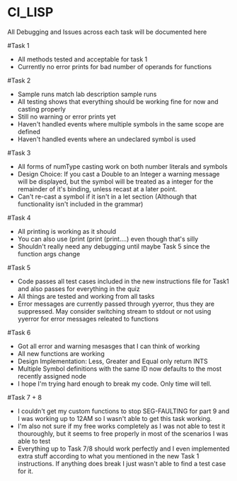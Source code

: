 # CI_LISP

All Debugging and Issues across each task will be documented here

#Task 1 
 - All methods tested and acceptable for task 1 
 - Currently no error prints for bad number of operands for functions

#Task 2
 - Sample runs match lab description sample runs
 - All testing shows that everything should be working fine for now and casting properly
 - Still no warning or error prints yet
 - Haven't handled events where multiple symbols in the same scope are defined
 - Haven't handled events where an undeclared symbol is used
 
#Task 3
 - All forms of numType casting work on both number literals and symbols
 - Design Choice: If you cast a Double to an Integer a warning message will be displayed, but the symbol will be treated as a integer for the remainder of it's binding, unless recast at a later point.
 - Can't re-cast a symbol if it isn't in a let section (Although that functionality isn't included in the grammar)
 
 #Task 4
 - All printing is working as it should
 - You can also use (print (print (print....) even though that's silly
 - Shouldn't really need any debugging until maybe Task 5 since the function args change
 
 #Task 5
 - Code passes all test cases included in the new instructions file for Task1 and also passes for everything in the quiz
 - All things are tested and working from all tasks
 - Error messages are currently passed through yyerror, thus they are suppressed. May consider switching stream to stdout or not using yyerror for error messages releated to functions

#Task 6
- Got all error and warning mesasges that I can think of working
- All new functions are working
- Design Implementation: Less, Greater and Equal only return INTS
- Multiple Symbol definitions with the same ID now defaults to the most recently assigned node
- I hope I'm trying hard enough to break my code. Only time will tell.

#Task 7 + 8
- I couldn't get my custom functions to stop SEG-FAULTING for part 9 and I was working up to 12AM so I wasn't able to get this task working.
- I'm also not sure if my free works completely as I was not able to test it thouroughly, but it seems to free properly in most of the scenarios I was able to test
- Everything up to Task 7/8 should work perfectly and I even implemented extra stuff according to what you mentioned in the new Task 1 instructions. If anything does break I just wasn't able to find a test case for it.
